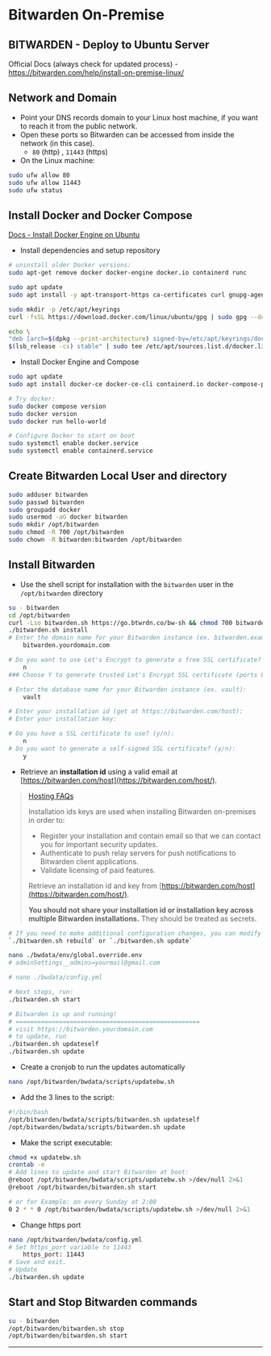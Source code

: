 # Bitwarden On-Premise

## BITWARDEN - Deploy to Ubuntu Server

Official Docs (always check for updated process) - https://bitwarden.com/help/install-on-premise-linux/

## Network and Domain

- Point your DNS records domain to your Linux host machine, if you want to reach it from the public network.
- Open these ports so Bitwarden can be accessed from inside the network (in this case).
  - `80` (http) , `11443` (https)
- On the Linux machine:

```bash
sudo ufw allow 80
sudo ufw allow 11443
sudo ufw status
```

## Install Docker and Docker Compose

[Docs - Install Docker Engine on Ubuntu](https://docs.docker.com/engine/install/ubuntu/#install-using-the-repository)

- Install dependencies and setup repository

```bash
# uninstall older Docker versions:
sudo apt-get remove docker docker-engine docker.io containerd runc

sudo apt update
sudo apt install -y apt-transport-https ca-certificates curl gnupg-agent software-properties-common lsb-release
```

```bash
sudo mkdir -p /etc/apt/keyrings
curl -fsSL https://download.docker.com/linux/ubuntu/gpg | sudo gpg --dearmor -o /etc/apt/keyrings/docker.gpg

echo \
"deb [arch=$(dpkg --print-architecture) signed-by=/etc/apt/keyrings/docker.gpg] https://download.docker.com/linux/ubuntu \
$(lsb_release -cs) stable" | sudo tee /etc/apt/sources.list.d/docker.list > /dev/null
```

- Install Docker Engine and Compose

```bash
sudo apt update
sudo apt install docker-ce docker-ce-cli containerd.io docker-compose-plugin

# Try docker:
sudo docker compose version
sudo docker version
sudo docker run hello-world

# Configure Docker to start on boot
sudo systemctl enable docker.service
sudo systemctl enable containerd.service
```

## Create Bitwarden Local User and directory

```bash
sudo adduser bitwarden
sudo passwd bitwarden
sudo groupadd docker
sudo usermod -aG docker bitwarden
sudo mkdir /opt/bitwarden
sudo chmod -R 700 /opt/bitwarden
sudo chown -R bitwarden:bitwarden /opt/bitwarden
```

## Install Bitwarden

- Use the shell script for installation with the `bitwarden` user in the `/opt/bitwarden` directory

```bash
su - bitwarden
cd /opt/bitwarden
curl -Lso bitwarden.sh https://go.btwrdn.co/bw-sh && chmod 700 bitwarden.sh
./bitwarden.sh install
# Enter the domain name for your Bitwarden instance (ex. bitwarden.example.com):
	bitwarden.yourdomain.com

# Do you want to use Let's Encrypt to generate a free SSL certificate? (y/n):
	n
### Choose Y to generate trusted Let's Encrypt SSL certificate (ports 80 and 443 have to be open for certbot)

# Enter the database name for your Bitwarden instance (ex. vault):
	vault

# Enter your installation id (get at https://bitwarden.com/host):
# Enter your installation key:

# Do you have a SSL certificate to use? (y/n):
	n
# Do you want to generate a self-signed SSL certificate? (y/n):
	y

```

- Retrieve an **installation id** using a valid email at [https://bitwarden.com/host](https://bitwarden.com/host/).

> [Hosting FAQs](https://bitwarden.com/help/hosting-faqs/#general)
>
> Installation ids keys are used when installing Bitwarden on-premises in order to:
>
> - Register your installation and contain email so that we can contact you for important security updates.
> - Authenticate to push relay servers for push notifications to Bitwarden client applications.
> - Validate licensing of paid features.
>
> Retrieve an installation id and key from [https://bitwarden.com/host](https://bitwarden.com/host/).
>
> **You should not share your installation id or installation key across multiple Bitwarden installations.** They should be treated as secrets.

```bash
# If you need to make additional configuration changes, you can modify the settings in `./bwdata/config.yml` and then run:
`./bitwarden.sh rebuild` or `./bitwarden.sh update`

nano ./bwdata/env/global.override.env
# adminSettings__admins=yourmail@gmail.com

# nano ./bwdata/config.yml

# Next steps, run:
./bitwarden.sh start

# Bitwarden is up and running!
# ===================================================
# visit https://bitwarden.yourdomain.com
# to update, run
./bitwarden.sh updateself
./bitwarden.sh update
```

- Create a cronjob to run the updates automatically

```bash
nano /opt/bitwarden/bwdata/scripts/updatebw.sh
```

- Add the 3 lines to the script:

```bash
#!/bin/bash
/opt/bitwarden/bwdata/scripts/bitwarden.sh updateself
/opt/bitwarden/bwdata/scripts/bitwarden.sh update
```

- Make the script executable:

```bash
chmod +x updatebw.sh
crontab -e
# Add lines to update and start Bitwarden at boot:
@reboot /opt/bitwarden/bwdata/scripts/updatebw.sh >/dev/null 2>&1
@reboot /opt/bitwarden/bitwarden.sh start

# or for Example: on every Sunday at 2:00 
0 2 * * 0 /opt/bitwarden/bwdata/scripts/updatebw.sh >/dev/null 2>&1
```

- Change https port

```bash
nano /opt/bitwarden/bwdata/config.yml
# Set https_port variable to 11443
	https_port: 11443
# Save and exit.
# Update
./bitwarden.sh update
```

## Start and Stop Bitwarden commands

```bash
su - bitwarden
/opt/bitwarden/bitwarden.sh stop
/opt/bitwarden/bitwarden.sh start
```

------

